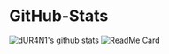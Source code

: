 # GitHub-Stats
![dUR4N1's github stats](https://github-readme-stats.vercel.app/api?username=dUR4N1&show_icons=true&count_private=true)
[![ReadMe Card](https://github-readme-stats.vercel.app/api/pin/?username=anuraghazra&repo=github-readme-stats)](https://github.com/dUR4N1/GitHub-Stats)

